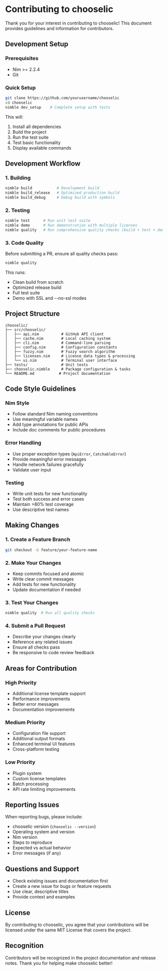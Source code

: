 # Contributing to chooselic

Thank you for your interest in contributing to chooselic! This document provides guidelines and information for contributors.

## Development Setup

### Prerequisites
- Nim >= 2.2.4
- Git

### Quick Setup
```bash
git clone https://github.com/yourusername/chooselic
cd chooselic
nimble dev_setup    # Complete setup with tests
```

This will:
1. Install all dependencies
2. Build the project
3. Run the test suite
4. Test basic functionality
5. Display available commands

## Development Workflow

### 1. Building
```bash
nimble build           # Development build
nimble build_release   # Optimized production build
nimble build_debug     # Debug build with symbols
```

### 2. Testing
```bash
nimble test      # Run unit test suite
nimble demo      # Run demonstration with multiple licenses
nimble quality   # Run comprehensive quality checks (build + test + demo)
```

### 3. Code Quality
Before submitting a PR, ensure all quality checks pass:
```bash
nimble quality
```

This runs:
- Clean build from scratch
- Optimized release build
- Full test suite
- Demo with SSL and --no-ssl modes

## Project Structure

```
chooselic/
├── src/chooselic/
│   ├── api.nim          # GitHub API client
│   ├── cache.nim        # Local caching system
│   ├── cli.nim          # Command-line parsing
│   ├── config.nim       # Configuration constants
│   ├── fuzzy.nim        # Fuzzy search algorithm
│   ├── licenses.nim     # License data types & processing
│   └── ui.nim           # Terminal user interface
├── tests/               # Unit tests
├── chooselic.nimble     # Package configuration & tasks
└── README.md           # Project documentation
```

## Code Style Guidelines

### Nim Style
- Follow standard Nim naming conventions
- Use meaningful variable names
- Add type annotations for public APIs
- Include doc comments for public procedures

### Error Handling
- Use proper exception types (`ApiError`, `CatchableError`)
- Provide meaningful error messages
- Handle network failures gracefully
- Validate user input

### Testing
- Write unit tests for new functionality
- Test both success and error cases
- Maintain >80% test coverage
- Use descriptive test names

## Making Changes

### 1. Create a Feature Branch
```bash
git checkout -b feature/your-feature-name
```

### 2. Make Your Changes
- Keep commits focused and atomic
- Write clear commit messages
- Add tests for new functionality
- Update documentation if needed

### 3. Test Your Changes
```bash
nimble quality  # Run all quality checks
```

### 4. Submit a Pull Request
- Describe your changes clearly
- Reference any related issues
- Ensure all checks pass
- Be responsive to code review feedback

## Areas for Contribution

### High Priority
- Additional license template support
- Performance improvements
- Better error messages
- Documentation improvements

### Medium Priority
- Configuration file support
- Additional output formats
- Enhanced terminal UI features
- Cross-platform testing

### Low Priority
- Plugin system
- Custom license templates
- Batch processing
- API rate limiting improvements

## Reporting Issues

When reporting bugs, please include:
- chooselic version (`chooselic --version`)
- Operating system and version
- Nim version
- Steps to reproduce
- Expected vs actual behavior
- Error messages (if any)

## Questions and Support

- Check existing issues and documentation first
- Create a new issue for bugs or feature requests
- Use clear, descriptive titles
- Provide context and examples

## License

By contributing to chooselic, you agree that your contributions will be licensed under the same MIT License that covers the project.

## Recognition

Contributors will be recognized in the project documentation and release notes. Thank you for helping make chooselic better!